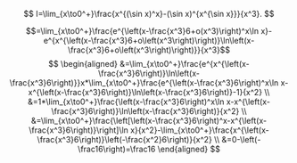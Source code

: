 
$$
I=\lim_{x\to0^+}\frac{x^{(\sin x)^x}-(\sin x)^{x^{\sin x}}}{x^3}.
$$


$$=\lim_{x\to0^+}\frac{e^{\left(x-\frac{x^3}6+o(x^3)\right)^x\ln x}-e^{x^{\left(x-\frac{x^3}6+o\left(x^3\right)\right)}\ln\left(x-\frac{x^3}6+o\left(x^3\right)\right)}}{x^3}$$
$$
\begin{aligned}
&=\lim_{x\to0^+}\frac{e^{x^{\left(x-\frac{x^3}6\right)}\ln\left(x-\frac{x^3}6\right)}}x*\lim_{x\to0^+}\frac{e^{\left(x-\frac{x^3}6\right)^x\ln x-x^{\left(x-\frac{x^3}6\right)}\ln\left(x-\frac{x^3}6\right)}-1}{x^2} \\
&=1*\lim_{x\to0^+}\frac{\left(x-\frac{x^3}6\right)^x\ln x-x^{\left(x-\frac{x^3}6\right)}\ln\left(x-\frac{x^3}6\right)}{x^2} \\
&=\lim_{x\to0^+}\frac{\left[\left(x-\frac{x^3}6\right)^x-x^{\left(x-\frac{x^3}6\right)}\right]\ln x}{x^2}-\lim_{x\to0^+}\frac{x^{\left(x-\frac{x^3}6\right)}\left(-\frac{x^2}6\right)}{x^2} \\
&=0-\left(-\frac16\right)=\frac16
\end{aligned}
$$
